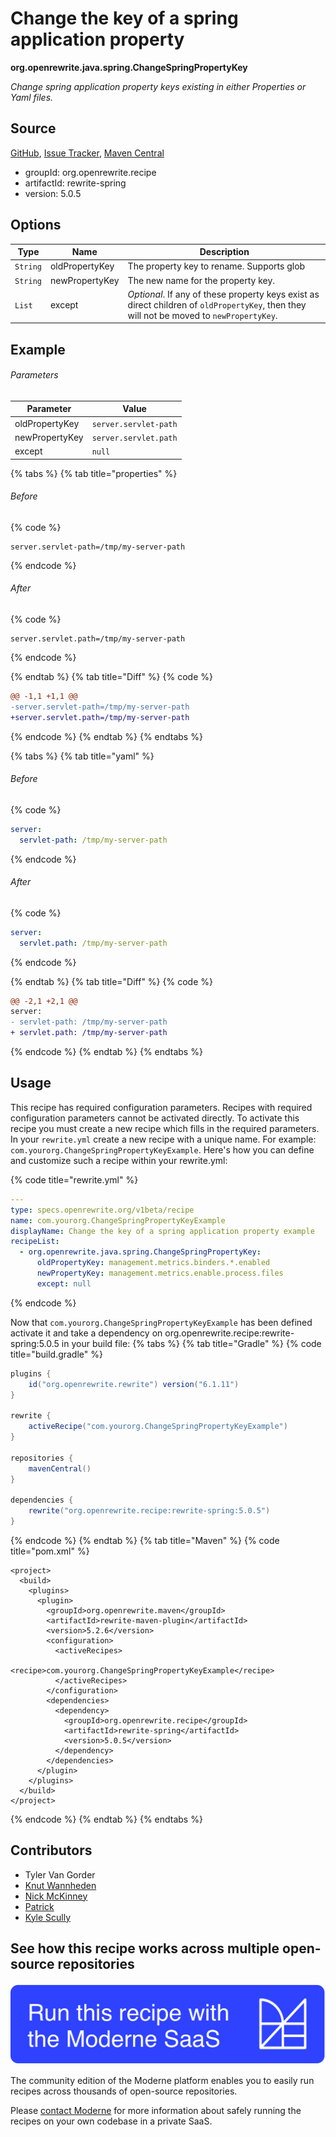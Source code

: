 # Change the key of a spring application property

**org.openrewrite.java.spring.ChangeSpringPropertyKey**

_Change spring application property keys existing in either Properties or Yaml files._

## Source

[GitHub](https://github.com/openrewrite/rewrite-spring/blob/main/src/main/java/org/openrewrite/java/spring/ChangeSpringPropertyKey.java), [Issue Tracker](https://github.com/openrewrite/rewrite-spring/issues), [Maven Central](https://central.sonatype.com/artifact/org.openrewrite.recipe/rewrite-spring/5.0.5/jar)

* groupId: org.openrewrite.recipe
* artifactId: rewrite-spring
* version: 5.0.5

## Options

| Type | Name | Description |
| -- | -- | -- |
| `String` | oldPropertyKey | The property key to rename. Supports glob |
| `String` | newPropertyKey | The new name for the property key. |
| `List` | except | *Optional*. If any of these property keys exist as direct children of `oldPropertyKey`, then they will not be moved to `newPropertyKey`. |

## Example

###### Parameters
| Parameter | Value |
| -- | -- |
|oldPropertyKey|`server.servlet-path`|
|newPropertyKey|`server.servlet.path`|
|except|`null`|


{% tabs %}
{% tab title="properties" %}

###### Before
{% code %}
```properties
server.servlet-path=/tmp/my-server-path
```
{% endcode %}

###### After
{% code %}
```properties
server.servlet.path=/tmp/my-server-path
```
{% endcode %}

{% endtab %}
{% tab title="Diff" %}
{% code %}
```diff
@@ -1,1 +1,1 @@
-server.servlet-path=/tmp/my-server-path
+server.servlet.path=/tmp/my-server-path

```
{% endcode %}
{% endtab %}
{% endtabs %}

{% tabs %}
{% tab title="yaml" %}

###### Before
{% code %}
```yaml
server:
  servlet-path: /tmp/my-server-path
```
{% endcode %}

###### After
{% code %}
```yaml
server:
  servlet.path: /tmp/my-server-path
```
{% endcode %}

{% endtab %}
{% tab title="Diff" %}
{% code %}
```diff
@@ -2,1 +2,1 @@
server:
- servlet-path: /tmp/my-server-path
+ servlet.path: /tmp/my-server-path

```
{% endcode %}
{% endtab %}
{% endtabs %}


## Usage

This recipe has required configuration parameters. Recipes with required configuration parameters cannot be activated directly. To activate this recipe you must create a new recipe which fills in the required parameters. In your `rewrite.yml` create a new recipe with a unique name. For example: `com.yourorg.ChangeSpringPropertyKeyExample`.
Here's how you can define and customize such a recipe within your rewrite.yml:

{% code title="rewrite.yml" %}
```yaml
---
type: specs.openrewrite.org/v1beta/recipe
name: com.yourorg.ChangeSpringPropertyKeyExample
displayName: Change the key of a spring application property example
recipeList:
  - org.openrewrite.java.spring.ChangeSpringPropertyKey:
      oldPropertyKey: management.metrics.binders.*.enabled
      newPropertyKey: management.metrics.enable.process.files
      except: null
```
{% endcode %}

Now that `com.yourorg.ChangeSpringPropertyKeyExample` has been defined activate it and take a dependency on org.openrewrite.recipe:rewrite-spring:5.0.5 in your build file:
{% tabs %}
{% tab title="Gradle" %}
{% code title="build.gradle" %}
```groovy
plugins {
    id("org.openrewrite.rewrite") version("6.1.11")
}

rewrite {
    activeRecipe("com.yourorg.ChangeSpringPropertyKeyExample")
}

repositories {
    mavenCentral()
}

dependencies {
    rewrite("org.openrewrite.recipe:rewrite-spring:5.0.5")
}
```
{% endcode %}
{% endtab %}
{% tab title="Maven" %}
{% code title="pom.xml" %}
```markup
<project>
  <build>
    <plugins>
      <plugin>
        <groupId>org.openrewrite.maven</groupId>
        <artifactId>rewrite-maven-plugin</artifactId>
        <version>5.2.6</version>
        <configuration>
          <activeRecipes>
            <recipe>com.yourorg.ChangeSpringPropertyKeyExample</recipe>
          </activeRecipes>
        </configuration>
        <dependencies>
          <dependency>
            <groupId>org.openrewrite.recipe</groupId>
            <artifactId>rewrite-spring</artifactId>
            <version>5.0.5</version>
          </dependency>
        </dependencies>
      </plugin>
    </plugins>
  </build>
</project>
```
{% endcode %}
{% endtab %}
{% endtabs %}

## Contributors
* Tyler Van Gorder
* [Knut Wannheden](mailto:knut@moderne.io)
* [Nick McKinney](mailto:mckinneynichoals@gmail.com)
* [Patrick](mailto:patway99@gmail.com)
* [Kyle Scully](mailto:scullykns@gmail.com)


## See how this recipe works across multiple open-source repositories

[![Moderne Link Image](/.gitbook/assets/ModerneRecipeButton.png)](https://app.moderne.io/recipes/org.openrewrite.java.spring.ChangeSpringPropertyKey)

The community edition of the Moderne platform enables you to easily run recipes across thousands of open-source repositories.

Please [contact Moderne](https://moderne.io/product) for more information about safely running the recipes on your own codebase in a private SaaS.
